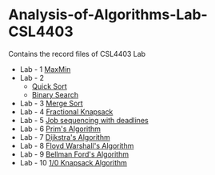 # Analysis-of-Algorithms-Lab-CSL4403
Contains the record files of CSL4403 Lab

- Lab - 1 [MaxMin](https://onlinegdb.com/G__Z6fYFj)
- Lab - 2
  - [Quick Sort](https://onlinegdb.com/LM8kQo5iD)
  - [Binary Search](https://onlinegdb.com/6tB6mh3og)
- Lab - 3 [Merge Sort](https://onlinegdb.com/5DldQJASg)  
- Lab - 4 [Fractional Knapsack](https://onlinegdb.com/-iykyFUQD)
- Lab - 5 [Job sequencing with deadlines](https://onlinegdb.com/SkGwtBrxd)
- Lab - 6 [Prim's Algorithm](https://onlinegdb.com/-2NdcvACb)
- Lab - 7 [Dijkstra's Algorithm](https://onlinegdb.com/Skmhm3wZO)
- Lab - 8 [Floyd Warshall's Algorithm](https://onlinegdb.com/BJgxseZf_)
- Lab - 9 [Bellman Ford's Algorithm](https://onlinegdb.com/LTD74WqyO)
- Lab - 10 [1/0 Knapsack Algorithm](https://onlinegdb.com/HkN34s3md)
